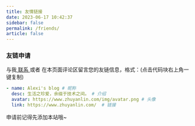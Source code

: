 ```yaml
---
title: 友情链接
date: 2023-06-17 10:42:37
sidebar: false
permalink: /friends/
article: false
---
```


<!--
普通卡片列表容器，可用于友情链接、项目推荐、古诗词展示等。
cardList 后面可跟随一个数字表示每行最多显示多少个，选值范围1~4，默认3。在小屏时会根据屏幕宽度减少每行显示数量。
-->
<!-- ::: cardList
```yaml
- name: Schaepher's Blog
  desc: 深透理解，熟练运用；似懂非懂，其实不懂。
  avatar: https://schaepher.github.io/images/avatar.png
  link: https://schaepher.github.io/
  bgColor: '#CBEAFA' # 可选，默认var(--bodyBg)。颜色值有#号时请添加单引号
  textColor: '#6854A1' # 可选，默认var(--textColor)
- name: CCC 的博客
  desc: 真香
  avatar: https://chuchencheng.com/images/avatar.png
  link: https://chuchencheng.com/
  bgColor: '#B9D59C'
  textColor: '#3B551F'
- name: Evan's blog # 昵称
  desc: 积跬步以至千里，喜欢学习喜欢你。 # 介绍
  avatar: https://fastly.jsdelivr.net/gh/xugaoyi/image_store/blog/20200103123203.jpg
  link: https://xugaoyi.com/
```
::: -->

### 友链申请

与我[ 联系 ](/about/#联系)或者 在本页面评论区留言您的友链信息，格式：(点击代码块右上角一键复制)


```yaml
- name: Alexi's blog # 昵称
  desc: 生活之珍爱，余缀于技术之间。 # 介绍
  avatar: https://www.zhuyanlin.com/img/avatar.png # 头像
  link: https://www.zhuyanlin.com/  # 链接
```

申请前记得先添加本站哦~

